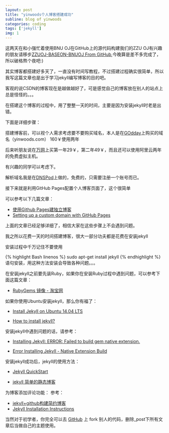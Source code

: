 ```yaml
---
layout: post
title: "yinwoods个人博客搭建成功"
subline: blog of yinwoods
categories: coding
tags: ['jekyll']
img: 1
---
```


这两天在和小强忙着使用BNU OJ在GitHub上的源代码构建我们的ZZU OJ有兴趣的朋友请移步[ZZUOJ-BASEON-BNUOJ From GitHub](https://github.com/ZZUACM/ZZUOJ-BASEON-BNUOJ),今晚算是差不多完成了，所以破格熬个夜吧:)

其实博客都搭建好多天了，一直没有时间写教程，不过搭建过程确实很简单，所以我写这篇文章也是出于学习jekyll编写博客的目的吧。

客观的说CSDN的博客现在是越做越好了，可是感觉自己的博客放在别人的站点上总是怪怪的。。。

在搭建这个博客的过程中，用了整整一天的时间，主要是因为安装jekyll时老是出错。

下面是详细步骤：

搭建博客前，可以视个人需求考虑要不要购买域名，本人是在[GOdday](http://www.godaddy.com/)上购买的域名（yinwoods.com）
160￥使用两年

后来听朋友说在[万网](http://www.net.cn/?spm=5334.642894.2.3.8W3O0N)上买第一年29￥，第二年49￥，而且还可以使用阿里云两年的免费虚拟主机。

有兴趣的同学可以考虑下。

解析域名我是在[DNSPod](https://www.dnspod.cn/)上做的，免费的，只需要注册一个账号而已。

接下来就是利用GitHub Pages配置个人博客页面了，这个很简单

可以参考以下几篇文章：

+ [使用Github Pages建独立博客](http://beiyuu.com/github-pages/)
+ [Setting up a custom domain with GitHub Pages](https://help.github.com/articles/setting-up-a-custom-domain-with-github-pages/)

上面的文章已经足够详细了，相信大家在这些步骤上不会遇到问题。

我之所以花费一天的时间搭建博客，很大一部分功夫都是花费在安装jekyll

安装过程中千万记住不要使用


{% highlight Bash linenos %}
        sudo apt-get install jekyll
{% endhighlight %}
语句安装，用这种方法安装会导致各种问题。。。

在安装jekyll之前要先装Ruby，如果你在安装Ruby过程中遇到问题，可以参考下面这篇文章：

+ [RubyGems 镜像 - 淘宝网](http://ruby.taobao.org/)

如果你使用Ubuntu安装jekyll，那么你有福了：

+ [Install Jekyll on Ubuntu 14.04 LTS](http://sharadchhetri.com/2014/06/30/install-jekyll-on-ubuntu-14-04-lts/)

+ [How to install jekyll?](http://askubuntu.com/questions/305884/how-to-install-jekyll)

安装jekyll中遇到问题的话，请参考：

+ [Installing Jekyll: ERROR: Failed to build gem native extension.](https://github.com/jekyll/jekyll-help/issues/209)

+ [Error Installing Jekyll - Native Extension Build](http://stackoverflow.com/questions/10725767/error-installing-jekyll-native-extension-build)

安装jekyll成功后，jekyll的使用方法：

+ [Jekyll QuickStart](http://jekyllbootstrap.com/usage/jekyll-quick-start.html)

+ [jekyll 简单的静态博客](http://jekyllcn.com/)

为博客添加评论功能：
参考：

+ [jekyll+github构建简约博客](http://blog.masr.in/geek/add_comment_to_jekyll.html)
+ [Jekyll Installation Instructions](https://help.disqus.com/customer/portal/articles/472138-jekyll-installation-instructions)

当然对于初学者，你完全可以去 [GitHub](https://github.com) 上 fork 别人的代码，删除_post下所有文章后当做自己的主题使用。
